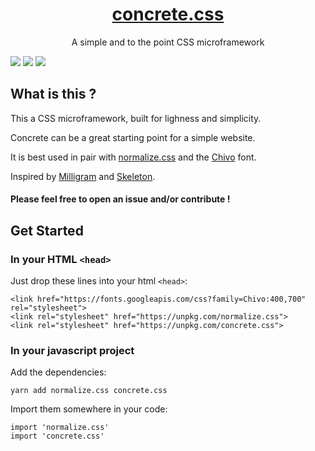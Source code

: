 <h1 align="center"><a href="https://louismerlin.github.io/concrete.css/">concrete.css</a></h1>

<p align="center">A simple and to the point CSS microframework

[![](https://img.shields.io/npm/v/concrete.css.svg)](https://www.npmjs.com/package/concrete.css)
[![](https://img.shields.io/bundlephobia/minzip/concrete.css.svg)](https://bundlephobia.com/result?p=concrete.css)
[![](https://img.shields.io/npm/dw/concrete.css.svg)](https://www.npmjs.com/package/concrete.css)

## What is this ?

This a CSS microframework, built for lighness and simplicity.
 
Concrete can be a great starting point for a simple website.
 
It is best used in pair with [normalize.css](https://necolas.github.io/normalize.css/) and the [Chivo](https://www.omnibus-type.com/fonts/chivo/) font.

Inspired by [Milligram](https://milligram.io/) and [Skeleton](http://getskeleton.com/).

#### Please feel free to open an issue and/or contribute !

## Get Started

### In your HTML `<head>`
Just drop these lines into your html `<head>`:
```
<link href="https://fonts.googleapis.com/css?family=Chivo:400,700" rel="stylesheet">
<link rel="stylesheet" href="https://unpkg.com/normalize.css">
<link rel="stylesheet" href="https://unpkg.com/concrete.css">
```

### In your javascript project
Add the dependencies:
```
yarn add normalize.css concrete.css
```
Import them somewhere in your code:
```
import 'normalize.css'
import 'concrete.css'
```
